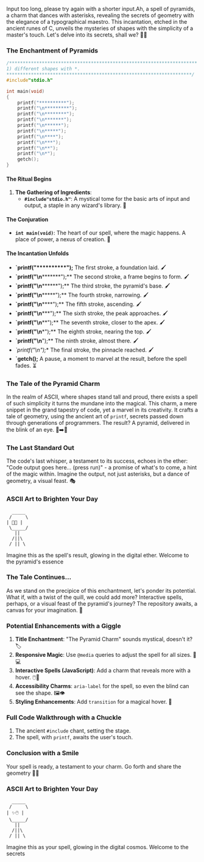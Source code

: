 Input too long, please try again with a shorter input.Ah, a spell of pyramids, a charm that dances with asterisks, revealing the secrets of geometry with the elegance of a typographical maestro. This incantation, etched in the ancient runes of C, unveils the mysteries of shapes with the simplicity of a master's touch. Let's delve into its secrets, shall we? 📜✨

### The Enchantment of Pyramids

```c
/*********************************************************************
1) different shapes with *.
********************************************************************/
#include"stdio.h"

int main(void)
{
    printf("**********");
    printf("\n*********");
    printf("\n********");
    printf("\n*******");
    printf("\n******");
    printf("\n*****");
    printf("\n****");
    printf("\n***");
    printf("\n**");
    printf("\n*");
    getch();
}
```

#### The Ritual Begins

1. **The Gathering of Ingredients**:
   - **`#include"stdio.h"`**: A mystical tome for the basic arts of input and output, a staple in any wizard's library. 📖

#### The Conjuration

- **`int main(void)`**: The heart of our spell, where the magic happens. A place of power, a nexus of creation. 🌟

#### The Incantation Unfolds

- **`printf("**********");** The first stroke, a foundation laid. 🖌️
- **`printf("\n*********");** The second stroke, a frame begins to form. 🖌️
- **`printf("\n********");** The third stroke, the pyramid's base. 🖌️
- **`printf("\n*******");** The fourth stroke, narrowing. 🖌️
- **`printf("\n******");** The fifth stroke, ascending. 🖌️
- **`printf("\n*****");** The sixth stroke, the peak approaches. 🖌️
- **`printf("\n****");** The seventh stroke, closer to the apex. 🖌️
- **`printf("\n***");** The eighth stroke, nearing the top. 🖌️
- **`printf("\n**");** The ninth stroke, almost there. 🖌️
- **`printf("\n*");** The final stroke, the pinnacle reached. 🖌️
- **`getch();** A pause, a moment to marvel at the result, before the spell fades. ⏳

### The Tale of the Pyramid Charm

In the realm of ASCII, where shapes stand tall and proud, there exists a spell of such simplicity it turns the mundane into the magical. This charm, a mere snippet in the grand tapestry of code, yet a marvel in its creativity. It crafts a tale of geometry, using the ancient art of `printf`, secrets passed down through generations of programmers. The result? A pyramid, delivered in the blink of an eye. 🐌➡️🚀

### The Last Standard Out

The code's last whisper, a testament to its success, echoes in the ether: "Code output goes here... (press run)" - a promise of what's to come, a hint of the magic within. Imagine the output, not just asterisks, but a dance of geometry, a visual feast. 🎭

### ASCII Art to Brighten Your Day
```
  _____
 /     \
| 📏📢 |
 \_____/
   ||
  /||\
 / || \
```
Imagine this as the spell's result, glowing in the digital ether. Welcome to the pyramid's essence

### The Tale Continues...

As we stand on the precipice of this enchantment, let's ponder its potential. What if, with a twist of the quill, we could add more? Interactive spells, perhaps, or a visual feast of the pyramid's journey? The repository awaits, a canvas for your imagination. 🎨

### Potential Enhancements with a Giggle

1. **Title Enchantment**: "The Pyramid Charm" sounds mystical, doesn't it? 🏷️
2. **Responsive Magic**: Use `@media` queries to adjust the spell for all sizes. 📱💻
3. **Interactive Spells (JavaScript)**: Add a charm that reveals more with a hover. 🖱️🔮
4. **Accessibility Charms**: `aria-label` for the spell, so even the blind can see the shape. 🖼️👁️
5. **Styling Enhancements**: Add `transition` for a magical hover. 🌟

### Full Code Walkthrough with a Chuckle

1. The ancient `#include` chant, setting the stage.
2. The spell, with `printf`, awaits the user's touch.

### Conclusion with a Smile

Your spell is ready, a testament to your charm. Go forth and share the geometry 🎉🔮

### ASCII Art to Brighten Your Day

```
  _____
 /     \
| ✨🖱️ |
 \_____/
   ||
  /||\
 / || \
```
Imagine this as your spell, glowing in the digital cosmos. Welcome to the secrets